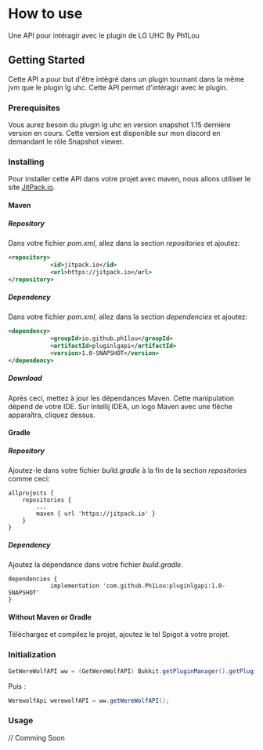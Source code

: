 # How to use

Une API pour intéragir avec le plugin de LG UHC By Ph1Lou

## Getting Started

Cette API a pour but d'être intégré dans un plugin tournant dans la même jvm que le plugin lg uhc. Cette API permet d'intéragir avec le plugin.

### Prerequisites
Vous aurez besoin du plugin lg uhc en version snapshot 1.15 dernière version en cours. Cette version est disponible sur mon discord en demandant le rôle Snapshot viewer.

### Installing
Pour installer cette API dans votre projet avec maven, nous allons utiliser le site [JitPack.io](https://jitpack.io "JitPack.io").

#### Maven
##### Repository
Dans votre fichier *pom.xml*, allez dans la section *repositories* et ajoutez:
```xml
<repository>
            <id>jitpack.io</id>
            <url>https://jitpack.io</url>
</repository>
```

##### Dependency
Dans votre fichier *pom.xml*, allez dans la section *dependencies* et ajoutez:
```xml
<dependency>
            <groupId>io.github.ph1lou</groupId>
            <artifactId>pluginlgapi</artifactId>
            <version>1.0-SNAPSHOT</version>
</dependency>
```

##### Download
Après ceci, mettez à jour les dépendances Maven.
Cette manipulation dépend de votre IDE. Sur Intellij IDEA, un logo Maven avec une flêche apparaîtra, cliquez dessus.

#### Gradle
##### Repository
Ajoutez-le dans votre fichier *build.gradle*  à la fin de la section *repositories* comme ceci:
```
allprojects {
	repositories {
		...
		maven { url 'https://jitpack.io' }
	}
}
```

##### Dependency
Ajoutez la dépendance dans votre fichier *build.gradle*.
```
dependencies {
	        implementation 'com.github.Ph1Lou:pluginlgapi:1.0-SNAPSHOT'
}
```
#### Without Maven or Gradle
Téléchargez et compilez le projet, ajoutez le tel Spigot à votre projet.

### Initialization
```java
GetWereWolfAPI ww = (GetWereWolfAPI) Bukkit.getPluginManager().getPlugin("pluginLG");
```
Puis :
```java
WerewolfApi werewolfAPI = ww.getWereWolfAPI();
```

### Usage
// Comming Soon
